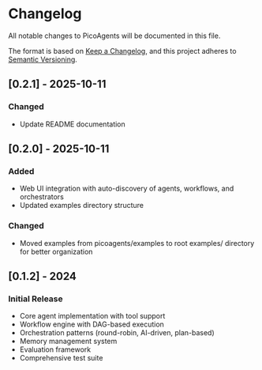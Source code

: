 # Changelog

All notable changes to PicoAgents will be documented in this file.

The format is based on [Keep a Changelog](https://keepachangelog.com/en/1.0.0/),
and this project adheres to [Semantic Versioning](https://semver.org/spec/v2.0.0.html).

## [0.2.1] - 2025-10-11

### Changed
- Update README documentation

## [0.2.0] - 2025-10-11

### Added
- Web UI integration with auto-discovery of agents, workflows, and orchestrators
- Updated examples directory structure

### Changed
- Moved examples from picoagents/examples to root examples/ directory for better organization

## [0.1.2] - 2024

### Initial Release
- Core agent implementation with tool support
- Workflow engine with DAG-based execution
- Orchestration patterns (round-robin, AI-driven, plan-based)
- Memory management system
- Evaluation framework
- Comprehensive test suite
